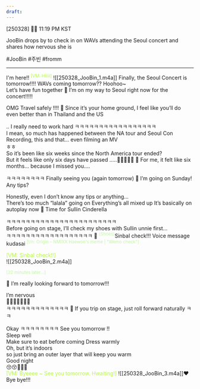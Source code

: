 ```yaml
---
draft:
---
```

[250328] 🐣💭 11:19 PM KST

JooBin drops by to check in on WAVs attending the Seoul concert and shares how nervous she is

#JooBin #주빈 #fromm
___
I'm here!!
<sup><font color="#b7f54c">[VM: Hiiiii]</font></sup>
![[250328_JooBin_1.m4a]]
Finally, the Seoul Concert is tomorrow!!!!
WAVs coming tomorrow?? 
Hoohoo~  
Let’s have fun together
🫧 I’m on my way to Seoul right now for the concert!!!!!

OMG
Travel safely
!!!!
🫧 Since it’s your home ground, I feel like you’ll do even better than in Thailand and the US

.. I really need to work hard 
ㅋㅋㅋㅋㅋㅋㅋㅋㅋㅋㅋㅋㅋㅋㅋㅋㅋ  
I mean, so much has happened between the NA tour and Seoul Con
Recording, this and that… even filming an MV  
ㅎㅎ  
So it’s been like six weeks since the North America tour ended?  
But it feels like only six days have passed 
…..🤯🤯🤯🤯🤯
🫧 For me, it felt like six months… because I missed you….

ㅋㅋㅋㅋㅋㅋㅋㅋ Finally seeing you (again tomorrow)
🫧 I’m going on Sunday! Any tips?

Honestly, even I don’t know any tips or anything…  
There’s too much “lalala” going on
Everything’s all mixed up
It’s basically on autoplay now
🫧 Time for Sullin Cinderella

ㅋㅋㅋㅋㅋㅋㅋㅋㅋㅋㅋㅋㅋㅋㅋㅋㅋㅋㅋㅋㅋㅋㅋ  
Before going on stage, I’ll check my shoes with Sullin unnie first…  
ㅋㅋㅋㅋㅋㅋㅋㅋㅋㅋㅋㅋㅋㅋㅋㅋㅋㅋ
🫧 <sup><font color="#c3f4a5">(Shoes)</font></sup>Sinbal check!!! Voice message kudasai 
<sup><font color="#c3f4a5">[t/n: Origin – NMIXX Haewon's meme | "Wemo check"]</font></sup>

<font color="#b7f54c">[VM: Sinbal check!!]</font>  
![[250328_JooBin_2.m4a]]

<sub><font color="#c3f4a5">[22 minutes later...]</font></sub>

🫧 I’m really looking forward to tomorrow!!!

I’m nervous  
🥹🥹🥹🥹🥹🥹🥹  
ㅋㅋㅋㅋㅋㅋㅋㅋㅋㅋㅋㅋㅋ
🫧 If you trip on stage, just roll forward naturally ㅋㅋ

Okay
ㅋㅋㅋㅋㅋㅋㅋㅋ
See you tomorrow
!!  
Sleep well  
Make sure to eat before coming
Dress warmly  
Oh, but it’s indoors  
so just bring an outer layer that will keep you warm  
Good night  
😚😚🤍🤍🤍  
<font color="#b7f54c">[VM: Byeeee ~ See you tomorrow. Hwaiting!]</font>
![[250328_JooBin_3.m4a]]❤️  
Bye bye!!!
